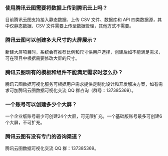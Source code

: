 ### 使用腾讯云图需要将数据上传到腾讯云上吗？
目前腾讯云图支持接入静态数据、上传 CSV 文件、数据库和 API 四类数据源，其中仅静态数据、CSV 文件需要上传至数据管理，其他方式不需要。

### 腾讯云图可以创建多大尺寸的大屏展示？
新建大屏项目时，系统会有推荐比例和尺寸供用户选择，创建后如不能满足需求，可在项目中根据需要修改大屏的尺寸。

### 腾讯云图现有的模板和组件不能满足需求时怎么办？
腾讯云图数据可视化服务可根据用户需求提供定制化设计和开发解决方案，如有需求可加腾讯云图数据可视化交流 QQ 群咨询（群号：137385369）。

### 一个账号可以创建多少个大屏？
一个企业版账号最少可创建24个大屏，可无限扩充。一个基础版账号最多可创建6个大屏，不可扩充。

### 腾讯云图有没有专门的咨询渠道？
腾讯云图数据可视化交流 QQ 群：137385369。
